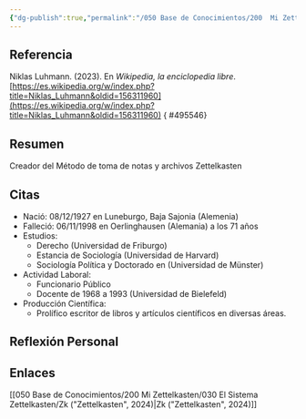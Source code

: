 ```yaml
---
{"dg-publish":true,"permalink":"/050 Base de Conocimientos/200  Mi Zettelkasten/030 El Sistema Zettelkasten/Zk (\"Niklas Luhmann\", 2023)/","tags":["persona","docente","investigador","sociologo","abogado","zettels","zettelkasten"]}
---
```


## Referencia
Niklas Luhmann. (2023). En _Wikipedia, la enciclopedia libre_. [https://es.wikipedia.org/w/index.php?title=Niklas_Luhmann&oldid=156311960](https://es.wikipedia.org/w/index.php?title=Niklas_Luhmann&oldid=156311960)
{ #495546}

## Resumen
Creador del Método de toma de notas y archivos Zettelkasten

## Citas
- Nació: 08/12/1927 en Luneburgo, Baja Sajonia (Alemenia)
- Falleció: 06/11/1998 en Oerlinghausen (Alemania) a los 71 años
- Estudios:
	- Derecho (Universidad de Friburgo)
	- Estancia de Sociología (Universidad de Harvard)
	- Sociología Política y Doctorado en (Universidad de Münster)
- Actividad Laboral:
	- Funcionario Público
	- Docente de 1968 a 1993 (Universidad de Bielefeld)
- Producción Científica:
	- Prolífico escritor de libros y artículos científicos en diversas áreas.
## Reflexión Personal

## Enlaces
[[050 Base de Conocimientos/200  Mi Zettelkasten/030 El Sistema Zettelkasten/Zk ("Zettelkasten", 2024)\|Zk ("Zettelkasten", 2024)]]

